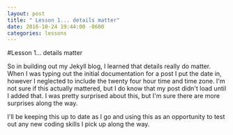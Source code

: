 ```yaml
---
layout: post
title: " Lesson 1... details matter"
date: 2016-10-24 19:44:00 -0600
categories: lessons
---
```

#Lesson 1... details matter

So in building out my Jekyll blog, I learned that details really do matter. When I was typing out the initial documentation for a post I put the date in, however I neglected to include the twenty four hour time and time zone. I'm not sure if this actually mattered, but I do know that my post didn't load until I added that. I was pretty surprised about this, but I'm sure there are more surprises along the way.

I'll be keeping this up to date as I go and using this as an opportunity to test out any new coding skills I pick up along the way.
